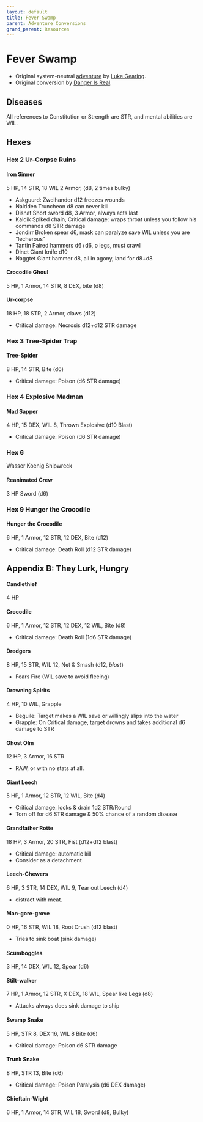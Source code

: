 ```yaml
---
layout: default
title: Fever Swamp
parent: Adventure Conversions
grand_parent: Resources
---
```


# Fever Swamp

- Original system-neutral [adventure](https://www.drivethrurpg.com/product/224803/Fever-Swamp) by [Luke Gearing](https://lukegearing.blot.im/).
- Original conversion by [Danger Is Real](https://dangerisreal.blogspot.com/).

## Diseases
All references to Constitution or Strength are STR, and mental abilities are WIL.

## Hexes

### Hex 2 Ur-Corpse Ruins
#### Iron Sinner
5 HP, 14 STR, 18 WIL  2 Armor, (d8, 2 times bulky)
- Askguurd: Zweihander d12 freezes wounds
- Naldden Truncheon d8 can never kill
- Disnat Short sword d8, 3 Armor, always acts last
- Kaldik Spiked chain, Critical damage: wraps throat unless you follow his commands d8 STR damage
- Jondirr Broken spear d6, mask can paralyze save WIL unless you are “lecherous”
- Tantin Paired hammers d6+d6, o legs, must crawl
- Dinet Giant knife d10
- Naggtet Giant hammer d8, all in agony, land for d8+d8

#### Crocodile Ghoul
5 HP, 1 Armor, 14 STR, 8 DEX, bite (d8)

#### Ur-corpse
18 HP, 18 STR, 2 Armor, claws (d12)
- Critical damage: Necrosis d12+d12 STR damage

### Hex 3 Tree-Spider Trap

#### Tree-Spider
8 HP, 14 STR, Bite (d6)
- Critical damage: Poison (d6 STR damage)

### Hex 4 Explosive Madman
#### Mad Sapper
4 HP, 15 DEX, WIL 8, Thrown Explosive (d10 Blast)
- Critical damage: Poison (d6 STR damage)

### Hex 6
Wasser Koenig Shipwreck

#### Reanimated Crew  
3 HP Sword (d6)

### Hex 9 Hunger the Crocodile
#### Hunger the Crocodile
6 HP, 1 Armor, 12 STR, 12 DEX, Bite (d12)
- Critical damage: Death Roll (d12 STR damage)

## Appendix B: They Lurk, Hungry

#### Candlethief
4 HP

#### Crocodile
6 HP, 1 Armor, 12 STR, 12 DEX, 12 WIL, Bite (d8)
- Critical damage: Death Roll (1d6 STR damage)

#### Dredgers
8 HP, 15 STR, WIL 12, Net & Smash (d12, _blast_)
- Fears Fire (WIL save to avoid fleeing)

#### Drowning Spirits
4 HP, 10 WIL, Grapple
- Beguile: Target makes a WIL save or willingly slips into the water
- Grapple: On Critical damage, target drowns and takes additional d6 damage to STR

#### Ghost Olm
12 HP, 3 Armor, 16 STR
- RAW, or with no stats at all.

#### Giant Leech
5 HP, 1 Armor, 12 STR, 12 WIL, Bite (d4)
- Critical damage: locks & drain 1d2 STR/Round
- Torn off for d6 STR damage & 50% chance of a random disease

#### Grandfather Rotte
18 HP, 3 Armor, 20 STR, Fist (d12+d12 blast)
- Critical damage: automatic kill
- Consider as a detachment

#### Leech-Chewers
6 HP, 3 STR, 14 DEX, WIL 9, Tear out Leech (d4)
- distract with meat.

#### Man-gore-grove
0 HP, 16 STR, WIL 18,  Root Crush (d12 blast)
- Tries to sink boat (sink damage)

#### Scumboggles
3 HP, 14 DEX, WIL 12, Spear (d6)

#### Stilt-walker
7 HP, 1 Armor, 12 STR, X DEX, 18 WIL, Spear like Legs (d8)
- Attacks always does sink damage to ship

#### Swamp Snake
5 HP, STR 8, DEX 16, WIL 8 Bite (d6)
- Critical damage: Poison d6 STR damage

#### Trunk Snake
8 HP, STR 13, Bite (d6)
- Critical damage: Poison Paralysis (d6 DEX damage)

#### Chieftain-Wight
6 HP, 1 Armor, 14 STR, WIL 18, Sword (d8,  Bulky)
